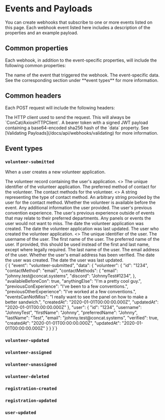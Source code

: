 # Events and Payloads

You can create webhooks that subscribe to one or more events listed on this page. Each webhook event listed here includes a description of the properties and an example payload.

## Common properties

Each webhook, in addition to the event-specific properties, will include the following common properties:

<attribute id="ep-cp-event" name="event" type="string" response>
  The name of the event that triggered the webhook.
</attribute>
<attribute id="ep-cp-data" name="data" type="object" response>
  The event-specific data. See the corresponding section under **event types** for more information.
</attribute>

## Common headers

Each POST request will include the following headers:

<attribute id="ep-ch-user-agent" name="user-agent" type="string" response>
  The HTTP client used to send the request. This will always be `ConCat/AxiosHTTPClient`.
</attribute>
<attribute id="ep-ch-authorization" name="authorization" type="string" response>
  A bearer token with a signed JWT payload containing a base64-encoded sha256 hash of the `data` property. See [Validating Payloads](/docs/api/webhooks/validating) for more information.
</attribute>

## Event types

### `volunteer-submitted`
<splitColumn>
  <div>
    <p>When a user creates a new volunteer application.</p>
    <parentAttribute id="ep-et-vs-volunteer" name="volunteer" type="object" response>
      <span>The volunteer record containing the user's application.</span>
      <>
        <attribute id="ep-et-vs-v-id" name="id" type="string" response>
          The unique identifier of the volunteer application.
        </attribute>
        <attribute id="ep-et-vs-v-contactMethod" name="contactMethod" type="string" response>
          The preferred method of contact for the volunteer.
        </attribute>
        <parentAttribute id="ep-et-vs-v-contactMethods" name="contactMethods" type="key-value pair of strings" response>
          <span>The contact methods for the volunteer.</span>
          <>
            <attribute id="ep-et-vs-v-cm-key" name="key" type="string" response>
              A string representing the type of contact method.
            </attribute>
            <attribute id="ep-et-vs-v-cm-value" name="value" type="string" response>
              An arbitrary string provided by the user for the contact method.
            </attribute>
          </>
        </parentAttribute>
        <attribute id="ep-et-vs-v-availableBeforeCon" name="availableBeforeCon" type="boolean" response>
          Whether the volunteer is available before the event.
        </attribute>
        <attribute id="ep-et-vs-v-anythingElse" name="anythingElse" type="string" response optional>
          Any additional information the user provided.
        </attribute>
        <attribute id="ep-et-vs-v-previousConExperience" name="previousConExperience" type="string" response optional>
          The user's previous convention experience.
        </attribute>
        <attribute id="ep-et-vs-v-previousOtherExperience" name="previousOtherExperience" type="string" response optional>
          The user's previous experience outside of events that may relate to their preferred departments.
        </attribute>
        <attribute id="ep-et-vs-v-eventsCanNotMiss" name="eventsCanNotMiss" type="string" response optional>
          Any panels or events the user would not want to miss.
        </attribute>
        <attribute id="ep-et-vs-v-createdAt" name="createdAt" type="ISO-8601 Date" response>
          The date the volunteer application was created.
        </attribute>
        <attribute id="ep-et-vs-v-updatedAt" name="updatedAt" type="ISO-8601 Date" response>
          The date the volunteer application was last updated.
        </attribute>
      </>
    </parentAttribute>
    <parentAttribute id="ep-et-vs-user" name="user" type="object" response>
      <span>The user who created the volunteer application.</span>
      <>
        <attribute id="ep-et-vs-u-id" name="id" type="string" response>
          The unique identifier of the user.
        </attribute>
        <attribute id="ep-et-vs-u-username" name="username" type="string" response>
          The username of the user.
        </attribute>
        <attribute id="ep-et-vs-u-firstName" name="firstName" type="string" response>
          The first name of the user.
        </attribute>
        <attribute id="ep-et-vs-u-preferredName" name="preferredName" type="string" response optional>
          The preferred name of the user. If provided, this should be used instead of the first and last name, except where legally required.
        </attribute>
        <attribute id="ep-et-vs-u-lastName" name="lastName" type="string" response>
          The last name of the user.
        </attribute>
        <attribute id="ep-et-vs-u-email" name="email" type="string" response>
          The email address of the user.
        </attribute>
        <attribute id="ep-et-vs-u-verified" name="verified" type="boolean" response>
          Whether the user's email address has been verified.
        </attribute>
        <attribute id="ep-et-vs-u-createdAt" name="createdAt" type="ISO-8601 Date" response>
          The date the user was created.
        </attribute>
        <attribute id="ep-et-vs-u-updatedAt" name="updatedAt" type="ISO-8601 Date" response>
          The date the user was last updated.
        </attribute>
      </>
    </parentAttribute>
  </div>
  <div>
    <exampleBox header='Response' headerSubText='application/json'>
      {`{
  "event": "volunteer-submitted",
  "data": {
    "volunteer": {
      "id": "1234",
      "contactMethod": "email",
      "contactMethods": {
        "email": "johnny.test@concat.systems",
        "discord": "JohnnyTest#1234",
      },
      "availableBeforeCon": true,
      "anythingElse": "I'm a pretty cool guy.",
      "previousConExperience": "I've been to a few conventions.",
      "previousOtherExperience": "I've worked at a few conventions.",
      "eventsCanNotMiss": "I really want to see the panel on how to make a better sandwich.",
      "createdAt": "2020-01-01T00:00:00.000Z",
      "updatedAt": "2020-01-01T00:00:00.000Z"
    },
    "user": {
      "id": "1234",
      "username": "JohnnyTest",
      "firstName": "Johnny",
      "preferredName": "Johnny",
      "lastName": "Test",
      "email": "johnny.test@concat.systems",
      "verified": true,
      "createdAt": "2020-01-01T00:00:00.000Z",
      "updatedAt": "2020-01-01T00:00:00.000Z"
    }
  }
}`}
    </exampleBox>
  </div>
</splitColumn>

### `volunteer-updated`

### `volunteer-assigned`

### `volunteer-unassigned`

### `volunteer-deleted`

### `registration-created`

### `registration-updated`

### `user-updated`